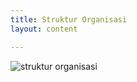 ```yaml
---
title: Struktur Organisasi
layout: content

---
```

<picture>
    <source media="(max-width:1000px)" srcset="{{ site.base_url }}/assets/images/struktur-organisasi-mobile.jpg">
    <img src="{{ site.base_url }}/assets/images/struktur-organisasi.jpg" alt="struktur organisasi">
</picture>